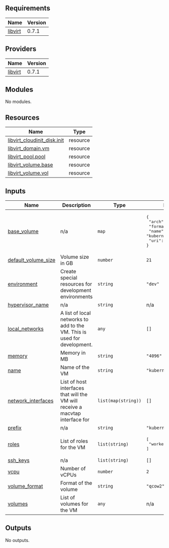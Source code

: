 ## Requirements

| Name                                                                | Version |
|---------------------------------------------------------------------|---------|
| <a name="requirement_libvirt"></a> [libvirt](#requirement\_libvirt) | 0.7.1   |

## Providers

| Name                                                          | Version |
|---------------------------------------------------------------|---------|
| <a name="provider_libvirt"></a> [libvirt](#provider\_libvirt) | 0.7.1   |

## Modules

No modules.

## Resources

| Name                                                                                                                         | Type     |
|------------------------------------------------------------------------------------------------------------------------------|----------|
| [libvirt_cloudinit_disk.init](https://registry.terraform.io/providers/dmacvicar/libvirt/0.7.1/docs/resources/cloudinit_disk) | resource |
| [libvirt_domain.vm](https://registry.terraform.io/providers/dmacvicar/libvirt/0.7.1/docs/resources/domain)                   | resource |
| [libvirt_pool.pool](https://registry.terraform.io/providers/dmacvicar/libvirt/0.7.1/docs/resources/pool)                     | resource |
| [libvirt_volume.base](https://registry.terraform.io/providers/dmacvicar/libvirt/0.7.1/docs/resources/volume)                 | resource |
| [libvirt_volume.vol](https://registry.terraform.io/providers/dmacvicar/libvirt/0.7.1/docs/resources/volume)                  | resource |

## Inputs

| Name                                                                                            | Description                                                                   | Type                | Default                                                                                                                  | Required |
|-------------------------------------------------------------------------------------------------|-------------------------------------------------------------------------------|---------------------|--------------------------------------------------------------------------------------------------------------------------|:--------:|
| <a name="input_base_volume"></a> [base\_volume](#input\_base\_volume)                           | n/a                                                                           | `map`               | <pre>{<br>  "arch": "x86_64",<br>  "format": "qcow2",<br>  "name": "kubernetes-vm",<br>  "uri": "/vms/images"<br>}</pre> |    no    |
| <a name="input_default_volume_size"></a> [default\_volume\_size](#input\_default\_volume\_size) | Volume size in GB                                                             | `number`            | `21`                                                                                                                     |    no    |
| <a name="input_environment"></a> [environment](#input\_environment)                             | Create special resources for development environments                         | `string`            | `"dev"`                                                                                                                  |    no    |
| <a name="input_hypervisor_name"></a> [hypervisor\_name](#input\_hypervisor\_name)               | n/a                                                                           | `string`            | n/a                                                                                                                      |   yes    |
| <a name="input_local_networks"></a> [local\_networks](#input\_local\_networks)                  | A list of local networks to add to the VM. This is used for development.      | `any`               | `[]`                                                                                                                     |    no    |
| <a name="input_memory"></a> [memory](#input\_memory)                                            | Memory in MB                                                                  | `string`            | `"4096"`                                                                                                                 |    no    |
| <a name="input_name"></a> [name](#input\_name)                                                  | Name of the VM                                                                | `string`            | `"kubernetes"`                                                                                                           |    no    |
| <a name="input_network_interfaces"></a> [network\_interfaces](#input\_network\_interfaces)      | List of host interfaces that will the VM will receive a macvtap interface for | `list(map(string))` | `[]`                                                                                                                     |    no    |
| <a name="input_prefix"></a> [prefix](#input\_prefix)                                            | n/a                                                                           | `string`            | `"kubernetes"`                                                                                                           |    no    |
| <a name="input_roles"></a> [roles](#input\_roles)                                               | List of roles for the VM                                                      | `list(string)`      | <pre>[<br>  "worker"<br>]</pre>                                                                                          |    no    |
| <a name="input_ssh_keys"></a> [ssh\_keys](#input\_ssh\_keys)                                    | n/a                                                                           | `list(string)`      | `[]`                                                                                                                     |    no    |
| <a name="input_vcpu"></a> [vcpu](#input\_vcpu)                                                  | Number of vCPUs                                                               | `number`            | `2`                                                                                                                      |    no    |
| <a name="input_volume_format"></a> [volume\_format](#input\_volume\_format)                     | Format of the volume                                                          | `string`            | `"qcow2"`                                                                                                                |    no    |
| <a name="input_volumes"></a> [volumes](#input\_volumes)                                         | List of volumes for the VM                                                    | `any`               | n/a                                                                                                                      |   yes    |

## Outputs

No outputs.
